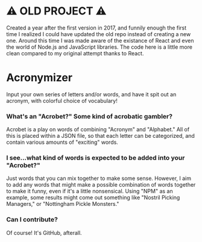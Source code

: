 # ⚠️ OLD PROJECT ⚠️
Created a year after the first version in 2017, and funnily enough the first time I realized I could have updated the old repo instead of creating a new one. Around this time I was made aware of the existance of React and even the world of Node.js and JavaScript libraries. The code here is a little more clean compared to my original attempt thanks to React.

# Acronymizer
Input your own series of letters and/or words, and have it spit out an acronym, with colorful choice of vocabulary!


### What's an "Acrobet?"  Some kind of acrobatic gambler?
Acrobet is a play on words of combining "Acronym" and "Alphabet."  All of this is placed within a JSON file, so that each letter can be categorized, and contain various amounts of "exciting" words.


### I see...what kind of words is expected to be added into your "Acrobet?"
Just words that you can mix together to make some sense.  However, I aim to add any words that might make a possible combination of words together to make it funny, even if it's a little nonsensical.  Using "NPM" as an example, some results might come out something like "Nostril Picking Managers," or "Nottingham Pickle Monsters."


### Can I contribute?
Of course!  It's GitHub, afterall.
